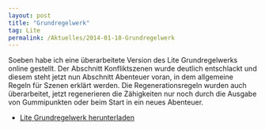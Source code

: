 ```yaml
---
layout: post
title: "Grundregelwerk"
tag: Lite
permalink: /Aktuelles/2014-01-18-Grundregelwerk
---
```



Soeben habe ich eine überarbeitete Version des Lite Grundregelwerks online gestellt. Der Abschnitt Konfliktszenen wurde deutlich entschlackt und diesem steht jetzt nun Abschnitt Abenteuer voran, in dem allgemeine Regeln für Szenen erklärt werden. Die Regenerationsregeln wurden auch überarbeitet, jetzt regenerieren die Zähigkeiten nur noch durch die Ausgabe von Gummipunkten oder beim Start in ein neues Abenteuer.

- [Lite Grundregelwerk herunterladen](https://lite.jcgames.de/Publikationen/)


